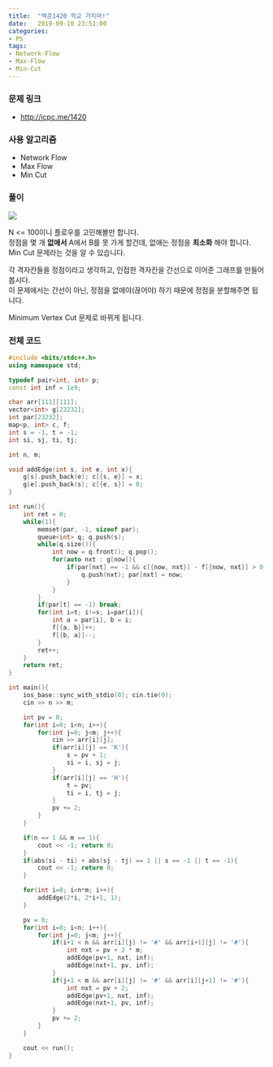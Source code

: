 ```yaml
---
title:  "백준1420 학교 가지마!"
date:   2019-09-10 23:51:00
categories:
- PS
tags:
- Network-Flow
- Max-Flow
- Min-Cut
---
```


### 문제 링크
* http://icpc.me/1420

### 사용 알고리즘
* Network Flow
* Max Flow
* Min Cut

### 풀이
<img src = "https://i.imgur.com/MNZx8jX.png">

N <= 100이니 플로우를 고민해볼만 합니다.<br>
정점을 몇 개 **없애서** A에서 B를 못 가게 할건데, 없애는 정점을 **최소화** 해야 합니다.<br>
Min Cut 문제라는 것을 알 수 있습니다.

각 격자칸들을 정점이라고 생각하고, 인접한 격자칸을 간선으로 이어준 그래프를 만들어봅시다.<br>
이 문제에서는 간선이 아닌, 정점을 없애야(끊어야) 하기 때문에 정점을 분할해주면 됩니다.

Minimum Vertex Cut 문제로 바뀌게 됩니다.

### 전체 코드
```cpp
#include <bits/stdc++.h>
using namespace std;

typedef pair<int, int> p;
const int inf = 1e9;

char arr[111][111];
vector<int> g[23232];
int par[23232];
map<p, int> c, f;
int s = -1, t = -1;
int si, sj, ti, tj;

int n, m;

void addEdge(int s, int e, int x){
	g[s].push_back(e); c[{s, e}] = x;
	g[e].push_back(s); c[{e, s}] = 0;
}

int run(){
	int ret = 0;
	while(1){
		memset(par, -1, sizeof par);
		queue<int> q; q.push(s);
		while(q.size()){
			int now = q.front(); q.pop();
			for(auto nxt : g[now]){
				if(par[nxt] == -1 && c[{now, nxt}] - f[{now, nxt}] > 0){
					q.push(nxt); par[nxt] = now;
				}
			}
		}
		if(par[t] == -1) break;
		for(int i=t; i!=s; i=par[i]){
			int a = par[i], b = i;
			f[{a, b}]++;
			f[{b, a}]--;
		}
		ret++;
	}
	return ret;
}

int main(){
	ios_base::sync_with_stdio(0); cin.tie(0);
	cin >> n >> m;

	int pv = 0;
	for(int i=0; i<n; i++){
		for(int j=0; j<m; j++){
			cin >> arr[i][j];
			if(arr[i][j] == 'K'){
				s = pv + 1;
				si = i, sj = j;
			}
			if(arr[i][j] == 'H'){
				t = pv;
				ti = i, tj = j;
			}
			pv += 2;
		}
	}

	if(n == 1 && m == 1){
		cout << -1; return 0;
	}
	if(abs(si - ti) + abs(sj - tj) == 1 || s == -1 || t == -1){
		cout << -1; return 0;
	}

	for(int i=0; i<n*m; i++){
		addEdge(2*i, 2*i+1, 1);
	}

	pv = 0;
	for(int i=0; i<n; i++){
		for(int j=0; j<m; j++){
			if(i+1 < n && arr[i][j] != '#' && arr[i+1][j] != '#'){
				int nxt = pv + 2 * m;
				addEdge(pv+1, nxt, inf);
				addEdge(nxt+1, pv, inf);
			}
			if(j+1 < m && arr[i][j] != '#' && arr[i][j+1] != '#'){
				int nxt = pv + 2;
				addEdge(pv+1, nxt, inf);
				addEdge(nxt+1, pv, inf);
			}
			pv += 2;
		}
	}

	cout << run();
}
```
